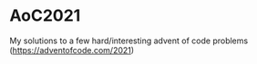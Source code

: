 # AoC2021
My solutions to a few hard/interesting advent of code problems (https://adventofcode.com/2021)
